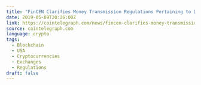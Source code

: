 ```yaml
---
title: "FinCEN Clarifies Money Transmission Regulations Pertaining to DApps"
date: 2019-05-09T20:26:00Z
link: https://cointelegraph.com/news/fincen-clarifies-money-transmission-regulations-pertaining-to-dapps?utm_medium=RSS&utm_source=news.12bit.vn
source: cointelegraph.com
language: crypto
tags:
  - Blockchain
  - USA
  - Cryptocurrencies
  - Exchanges
  - Regulations
draft: false
---
```

